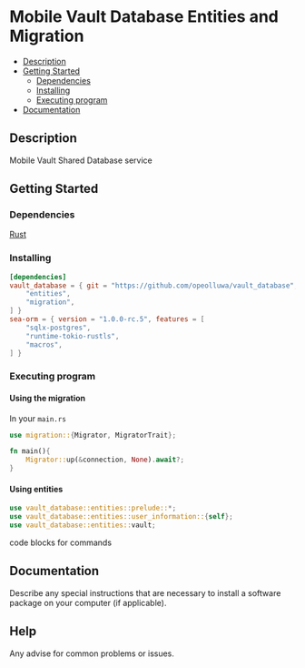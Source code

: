# Mobile Vault Database Entities and Migration

- [Description](#description)
- [Getting Started](#getting-started)
  - [Dependencies](#dependencies)
  - [Installing](#installing)
  - [Executing program](#executing-program)
- [Documentation](#documentation)

## Description

Mobile Vault Shared Database service

## Getting Started

### Dependencies

[Rust](https://rust-lang.org)

### Installing

```toml
[dependencies]
vault_database = { git = "https://github.com/opeolluwa/vault_database", version = "0.1.0", features = [
    "entities",
    "migration",
] }
sea-orm = { version = "1.0.0-rc.5", features = [
    "sqlx-postgres",
    "runtime-tokio-rustls",
    "macros",
] }
```

### Executing program

#### Using the migration

In your `main.rs`

```rust
use migration::{Migrator, MigratorTrait};

fn main(){
    Migrator::up(&connection, None).await?;
}
```

#### Using entities

```rust
use vault_database::entities::prelude::*;
use vault_database::entities::user_information::{self};
use vault_database::entities::vault;
```

code blocks for commands

## Documentation

Describe any special instructions that are necessary to install a software
package on your computer (if applicable).

## Help

Any advise for common problems or issues.
